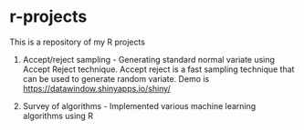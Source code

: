 # r-projects
This is a repository of my R projects

1) Accept/reject sampling - Generating standard normal variate using Accept Reject technique. Accept reject is a fast sampling technique that can be used to generate random variate. Demo is https://datawindow.shinyapps.io/shiny/

2) Survey of algorithms - Implemented various machine learning algorithms using R


